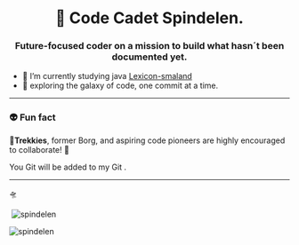 <h1 align="center"> 🚀 Code Cadet Spindelen.</h1>
<h3 align="center">Future-focused coder on a mission to build what hasn´t been documented yet.</h3>

- 🌱 I’m currently studying java [Lexicon-smaland](https://github.com/Lexicon-Smaland)
- 🔭 exploring the galaxy of code, one commit at a time.
---
  ### 👽 Fun fact
  🖖**Trekkies**, former Borg, and aspiring code pioneers are highly encouraged to collaborate! 🤝
  
  You Git will be added to my Git .
  
  ---
  🛸


<p align="left">
</p>


<p>&nbsp;<img align="center" src="https://github-readme-stats.vercel.app/api?username=spindelen&show_icons=true&locale=en" alt="spindelen" /></p>
<p align="left"> <img src="https://komarev.com/ghpvc/?username=spindelen&label=Profile%20views&color=0e75b6&style=flat" alt="spindelen" /> </p>
